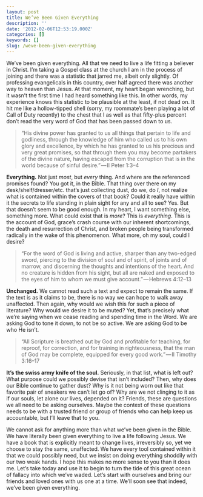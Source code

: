 ```yaml
---
layout: post
title: We’ve Been Given Everything
description: ''
date: '2012-02-06T12:53:19.000Z'
categories: []
keywords: []
slug: /weve-been-given-everything
---
```


We’ve been given everything. All that we need to live a life fitting a believer in Christ. I’m taking a Gospel class at the church I am in the process of joining and there was a statistic that jarred me, albeit only slightly. Of professing evangelicals in this country, over half agreed there was another way to heaven than Jesus. At that moment, my heart began wrenching, but it wasn’t the first time I had heard something like this. In other words, my experience knows this statistic to be plausible at the least, if not dead on. It hit me like a hollow-tipped shell (sorry, my roommate’s been playing a lot of Call of Duty recently) to the chest that I as well as that fifty-plus percent don’t read the very word of God that has been passed down to us.

> “His divine power has granted to us all things that pertain to life and godliness, through the knowledge of him who called us to his own glory and excellence, by which he has granted to us his precious and very great promises, so that through them you may become partakers of the divine nature, having escaped from the corruption that is in the world because of sinful desire.” — II Peter 1:3–4

**Everything.** Not just _most_, but _every_ thing. And where are the referenced promises found? You got it, in the Bible. That thing over there on my desk/shelf/dresser/etc. that’s just collecting dust, do we, do _I_, not realize what is contained within the covers of that book? Could it really have within it the secrets to life standing in plain sight for any and all to see? Yes. But that doesn’t seem to be good enough. In my heart, I want something else, something more. What could exist that is _more_? This is _everything_. This is the account of God, grace’s crash course with our inherent shortcomings, the death and resurrection of Christ, and broken people being transformed radically in the wake of this phenomenon. What more, oh my soul, could I desire?

> “For the word of God is living and active, sharper than any two-edged sword, piercing to the division of soul and of spirit, of joints and of marrow, and discerning the thoughts and intentions of the heart. And no creature is hidden from his sight, but all are naked and exposed to the eyes of him to whom we must give account.” — Hebrews 4:12–13

**Unchanged.** We cannot read such a text and expect to remain the same. If the text is as it claims to be, there is no way we can hope to walk away unaffected. Then again, why would we wish this for such a piece of literature? Why would we desire it to be muted? Yet, that’s precisely what we’re saying when we cease reading and spending time in the Word. We are asking God to tone it down, to not be so active. We are asking God to be who He isn’t.

> “All Scripture is breathed out by God and profitable for teaching, for reproof, for correction, and for training in righteousness, that the man of God may be complete, equipped for every good work.” — II Timothy 3:16–17

**It’s the swiss army knife of the soul.** Seriously, in that list, what is left out? What purpose could we possibly devise that isn’t included? Then, why does our Bible continue to gather dust? Why is it not being worn out like that favorite pair of sneakers we can’t let go of? Why are we not clinging to it as if our souls, let alone our lives, depended on it? Friends, these are questions we all need to be asking ourselves. Maybe the context of these questions needs to be with a trusted friend or group of friends who can help keep us accountable, but I’ll leave that to you.

We cannot ask for anything more than what we’ve been given in the Bible. We have literally been given everything to live a life following Jesus. We have a book that is explicitly meant to change lives, irreversibly so, yet we choose to stay the same, unaffected. We have every tool contained within it that we could possibly need, but we insist on doing everything shoddily with our two weak hands. I hope this makes no more sense to you than it does me. Let’s take today and use it to begin to turn the tide of this great ocean of fallacy into which we’ve waded. Let’s start with ourselves and bring our friends and loved ones with us one at a time. We’ll soon see that indeed, we’ve been given everything.